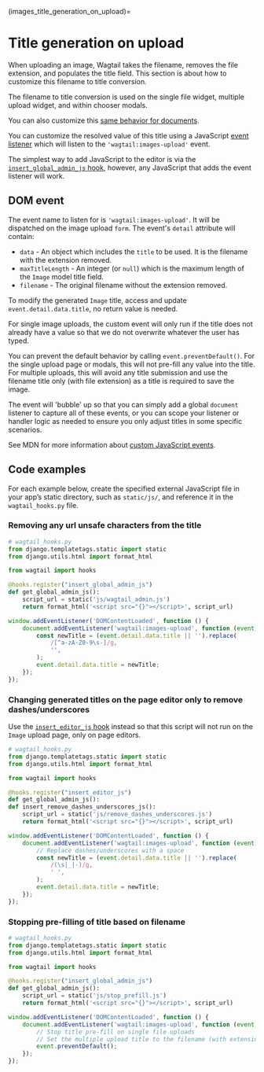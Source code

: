 (images_title_generation_on_upload)=

# Title generation on upload

When uploading an image, Wagtail takes the filename, removes the file extension, and populates the title field. This section is about how to customize this filename to title conversion.

The filename to title conversion is used on the single file widget, multiple upload widget, and within chooser modals.

You can also customize this [same behavior for documents](../documents/title_generation_on_upload).

You can customize the resolved value of this title using a JavaScript [event listener](https://developer.mozilla.org/en-US/docs/Web/API/EventTarget/addEventListener) which will listen to the `'wagtail:images-upload'` event.

The simplest way to add JavaScript to the editor is via the [`insert_global_admin_js` hook](insert_global_admin_js), however, any JavaScript that adds the event listener will work.

## DOM event

The event name to listen for is `'wagtail:images-upload'`. It will be dispatched on the image upload `form`. The event's `detail` attribute will contain:

-   `data` - An object which includes the `title` to be used. It is the filename with the extension removed.
-   `maxTitleLength` - An integer (or `null`) which is the maximum length of the `Image` model title field.
-   `filename` - The original filename without the extension removed.

To modify the generated `Image` title, access and update `event.detail.data.title`, no return value is needed.

For single image uploads, the custom event will only run if the title does not already have a value so that we do not overwrite whatever the user has typed.

You can prevent the default behavior by calling `event.preventDefault()`. For the single upload page or modals, this will not pre-fill any value into the title. For multiple uploads, this will avoid any title submission and use the filename title only (with file extension) as a title is required to save the image.

The event will 'bubble' up so that you can simply add a global `document` listener to capture all of these events, or you can scope your listener or handler logic as needed to ensure you only adjust titles in some specific scenarios.

See MDN for more information about [custom JavaScript events](https://developer.mozilla.org/en-US/docs/Web/Events/Creating_and_triggering_events).

## Code examples

For each example below, create the specified external JavaScript file in your app’s static directory, such as `static/js/`, and reference it in the `wagtail_hooks.py` file.

### Removing any url unsafe characters from the title

```python
# wagtail_hooks.py
from django.templatetags.static import static
from django.utils.html import format_html

from wagtail import hooks

@hooks.register("insert_global_admin_js")
def get_global_admin_js():
    script_url = static('js/wagtail_admin.js')
    return format_html('<script src="{}"></script>', script_url)
```

```javascript
window.addEventListener('DOMContentLoaded', function () {
    document.addEventListener('wagtail:images-upload', function (event) {
        const newTitle = (event.detail.data.title || '').replace(
            /[^a-zA-Z0-9\s-]/g,
            '',
        );
        event.detail.data.title = newTitle;
    });
});
```

### Changing generated titles on the page editor only to remove dashes/underscores

Use the [`insert_editor_js` hook](insert_editor_js) instead so that this script will not run on the `Image` upload page, only on page editors.

```python
# wagtail_hooks.py
from django.templatetags.static import static
from django.utils.html import format_html

from wagtail import hooks

@hooks.register("insert_editor_js")
def get_global_admin_js():
def insert_remove_dashes_underscores_js():
    script_url = static('js/remove_dashes_underscores.js')
    return format_html('<script src="{}"></script>', script_url)
```

```javascript
window.addEventListener('DOMContentLoaded', function () {
    document.addEventListener('wagtail:images-upload', function (event) {
        // Replace dashes/underscores with a space
        const newTitle = (event.detail.data.title || '').replace(
            /(\s|_|-)/g,
            ' ',
        );
        event.detail.data.title = newTitle;
    });
});
```

### Stopping pre-filling of title based on filename

```python
# wagtail_hooks.py
from django.templatetags.static import static
from django.utils.html import format_html

from wagtail import hooks

@hooks.register("insert_global_admin_js")
def get_global_admin_js():
    script_url = static('js/stop_prefill.js')
    return format_html('<script src="{}"></script>', script_url)
```

```javascript
window.addEventListener('DOMContentLoaded', function () {
    document.addEventListener('wagtail:images-upload', function (event) {
        // Stop title pre-fill on single file uploads
        // Set the multiple upload title to the filename (with extension)
        event.preventDefault();
    });
});
```
